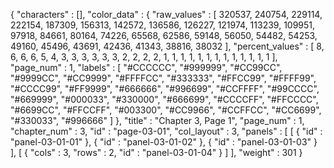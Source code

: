 {
  "characters" : [],
  "color_data" : {
    "raw_values" : [
      320537,
      240754,
      229114,
      222154,
      187309,
      156313,
      142572,
      136586,
      126227,
      121974,
      113239,
      109951,
      97918,
      84661,
      80164,
      74226,
      65568,
      62586,
      59148,
      56050,
      54482,
      54253,
      49160,
      45496,
      43691,
      42436,
      41343,
      38816,
      38032
    ],
    "percent_values" : [
      8,
      6,
      6,
      6,
      5,
      4,
      3,
      3,
      3,
      3,
      3,
      3,
      2,
      2,
      2,
      2,
      1,
      1,
      1,
      1,
      1,
      1,
      1,
      1,
      1,
      1,
      1,
      1,
      1
    ],
    "page_num" : 1,
    "labels" : [
      "#CCCCCC",
      "#999999",
      "#CC99CC",
      "#9999CC",
      "#CC9999",
      "#FFFFCC",
      "#333333",
      "#FFCC99",
      "#FFFF99",
      "#CCCC99",
      "#FF9999",
      "#666666",
      "#996699",
      "#CCFFFF",
      "#99CCCC",
      "#669999",
      "#000033",
      "#330000",
      "#666699",
      "#CCCCFF",
      "#FFCCCC",
      "#6699CC",
      "#FFCCFF",
      "#003300",
      "#CC9966",
      "#CCFFCC",
      "#CC6699",
      "#330033",
      "#996666"
    ]
  },
  "title" : "Chapter 3, Page 1",
  "page_num" : 1,
  "chapter_num" : 3,
  "id" : "page-03-01",
  "col_layout" : 3,
  "panels" : [
    [
      {
        "id" : "panel-03-01-01"
      },
      {
        "id" : "panel-03-01-02"
      },
      {
        "id" : "panel-03-01-03"
      }
    ],
    [
      {
        "cols" : 3,
        "rows" : 2,
        "id" : "panel-03-01-04"
      }
    ]
  ],
  "weight" : 301
}

